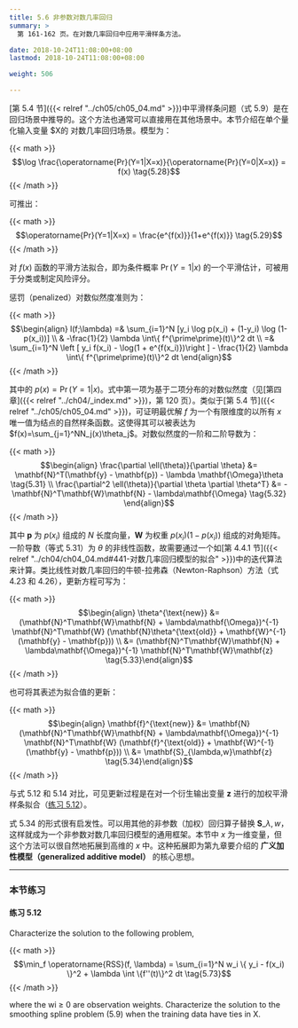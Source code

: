 ```yaml
---
title: 5.6 非参数对数几率回归
summary: >
  第 161-162 页。在对数几率回归中应用平滑样条方法。

date: 2018-10-24T11:08:00+08:00
lastmod: 2018-10-24T11:08:00+08:00

weight: 506

---
```


[第 5.4 节]({{< relref "../ch05/ch05_04.md" >}})中平滑样条问题（式 5.9）是在回归场景中推导的。这个方法也通常可以直接用在其他场景中。本节介绍在单个量化输入变量 $X的 对数几率回归场景。模型为：

{{< math >}}
$$\log \frac{\operatorname{Pr}(Y=1|X=x)}{\operatorname{Pr}(Y=0|X=x)}
= f(x) \tag{5.28}$$
{{< /math >}}

可推出：

{{< math >}}
$$\operatorname{Pr}(Y=1|X=x) = \frac{e^{f(x)}}{1+e^{f(x)}} \tag{5.29}$$
{{< /math >}}

对 $f(x)$ 函数的平滑方法拟合，即为条件概率 $\operatorname{Pr}(Y=1|x)$ 的一个平滑估计，可被用于分类或制定风险评分。

惩罚（penalized）对数似然度准则为：

{{< math >}}
$$\begin{align} l(f;\lambda)
=& \sum_{i=1}^N [y_i \log p(x_i) + (1-y_i) \log (1-p(x_i))] \\
 & -\frac{1}{2} \lambda \int\{ f^{\prime\prime}(t)\}^2 dt \\
=& \sum_{i=1}^N \left [ y_i f(x_i) - \log(1 + e^{f(x_i)})\right ] -
   \frac{1}{2} \lambda \int\{ f^{\prime\prime}(t)\}^2 dt
\end{align}$$
$$\tag{5.30}$$
{{< /math >}}

其中的 $p(x)=\operatorname{Pr}(Y=1|x)$。式中第一项为基于二项分布的对数似然度（见[第四章]({{< relref "../ch04/_index.md" >}})，第 120 页）。类似于[第 5.4 节]({{< relref "../ch05/ch05_04.md" >}})，可证明最优解 $f$ 为一个有限维度的以所有 $x$ 唯一值为结点的自然样条函数。这使得其可以被表达为 $f(x)=\sum_{j=1}^NN_j(x)\theta_j$。对数似然度的一阶和二阶导数为：

{{< math >}}
$$\begin{align}
\frac{\partial \ell(\theta)}{\partial \theta}
&= \mathbf{N}^T(\mathbf{y} - \mathbf{p}) -
   \lambda \mathbf{\Omega}\theta \tag{5.31} \\
\frac{\partial^2 \ell(\theta)}{\partial \theta \partial \theta^T}
&= - \mathbf{N}^T\mathbf{W}\mathbf{N} - \lambda\mathbf{\Omega} \tag{5.32}
\end{align}$$
{{< /math >}}

其中 $\mathbf{p}$ 为 $p(x_i)$ 组成的 $N$ 长度向量，$\mathbf{W}$ 为权重 $p(x_i)(1-p(x_i))$ 组成的对角矩阵。一阶导数（等式 5.31）为 $\theta$ 的非线性函数，故需要通过一个如[第 4.4.1 节]({{< relref "../ch04/ch04_04.md#441-对数几率回归模型的拟合" >}})中的迭代算法来计算。类比线性对数几率回归的牛顿-拉弗森（Newton-Raphson）方法（式 4.23 和 4.26），更新方程可写为：

{{< math >}}
$$\begin{align} \theta^{\text{new}}
&= (\mathbf{N}^T\mathbf{W}\mathbf{N} + \lambda\mathbf{\Omega})^{-1}
   \mathbf{N}^T\mathbf{W}
   (\mathbf{N}\theta^{\text{old}} + \mathbf{W}^{-1}(\mathbf{y} - \mathbf{p})) \\
&= (\mathbf{N}^T\mathbf{W}\mathbf{N} + \lambda\mathbf{\Omega})^{-1}
   \mathbf{N}^T\mathbf{W}\mathbf{z}
\tag{5.33}\end{align}$$
{{< /math >}}

也可将其表述为拟合值的更新：

{{< math >}}
$$\begin{align} \mathbf{f}^{\text{new}}
&= \mathbf{N}(\mathbf{N}^T\mathbf{W}\mathbf{N} + \lambda\mathbf{\Omega})^{-1}
   \mathbf{N}^T\mathbf{W}
   (\mathbf{f}^{\text{old}} + \mathbf{W}^{-1}(\mathbf{y} - \mathbf{p})) \\
&= \mathbf{S}_{\lambda,w}\mathbf{z}
\tag{5.34}\end{align}$$
{{< /math >}}

与式 5.12 和 5.14 对比，可见更新过程是在对一个衍生输出变量 $\mathbf{z}$ 进行的加权平滑样条拟合（[练习 5.12](#练习-512)）。

式 5.34 的形式很有启发性。可以用其他的非参数（加权）回归算子替换 $\mathbf{S}\_{\lambda,w}$，这样就成为一个非参数对数几率回归模型的通用框架。本节中 $x$ 为一维变量，但这个方法可以很自然地拓展到高维的 $x$ 中。这种拓展即为第九章要介绍的 **广义加性模型（generalized additive model）** 的核心思想。

----------

### 本节练习

#### 练习 5.12

Characterize the solution to the following problem,

{{< math >}}
$$\min_f \operatorname{RSS}(f, \lambda) =
\sum_{i=1}^N w_i \{ y_i - f(x_i) \}^2 + \lambda \int \{f''(t)\}^2 dt \tag{5.73}$$
{{< /math >}}

where the wi ≥ 0 are observation weights.
Characterize the solution to the smoothing spline problem (5.9) when
the training data have ties in X.